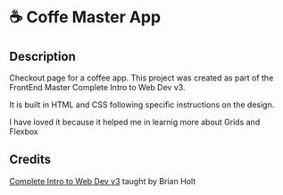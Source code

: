 # ☕ Coffe Master App

## Description

Checkout page for a coffee app. This project was created as part of the FrontEnd Master Complete Intro to Web Dev v3.

It is built in HTML and CSS following specific instructions on the design. 

I have loved it because it helped me in learnig more about Grids and Flexbox

## Credits

[Complete Intro to Web Dev v3](https://btholt.github.io/complete-intro-to-web-dev-v3) taught by Brian Holt
